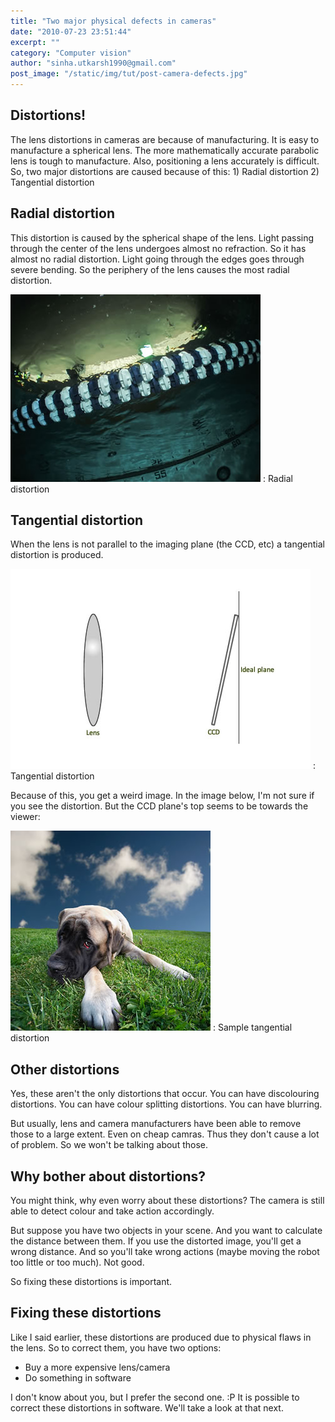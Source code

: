 ```yaml
---
title: "Two major physical defects in cameras"
date: "2010-07-23 23:51:44"
excerpt: ""
category: "Computer vision"
author: "sinha.utkarsh1990@gmail.com"
post_image: "/static/img/tut/post-camera-defects.jpg"
---
```



## Distortions!

The lens distortions in cameras are because of manufacturing. It is easy to manufacture a spherical lens. The more mathematically accurate parabolic lens is tough to manufacture. Also, positioning a lens accurately is difficult. So, two major distortions are caused because of this: 1) Radial distortion 2) Tangential distortion 

## Radial distortion

This distortion is caused by the spherical shape of the lens. Light passing through the center of the lens undergoes almost no refraction. So it has almost no radial distortion. Light going through the edges goes through severe bending. So the periphery of the lens causes the most radial distortion.

![Radial distorion or fish eye distortion](/static/img/tut/lens-radial-distortion-example.jpg)
: Radial distortion

## Tangential distortion

When the lens is not parallel to the imaging plane (the CCD, etc) a tangential distortion is produced.

![Tangential distortion in a camera](/static/img/tut/lens-tangential-distortion.jpg)
: Tangential distortion

Because of this, you get a weird image. In the image below, I'm not sure if you see the distortion. But the CCD plane's top seems to be towards the viewer:

![An example of tangential distortion](/static/img/tut/lens-tangential-distortion-example.jpg)
: Sample tangential distortion

## Other distortions

Yes, these aren't the only distortions that occur. You can have discolouring distortions. You can have colour splitting distortions. You can have blurring.

But usually, lens and camera manufacturers have been able to remove those to a large extent. Even on cheap camras. Thus they don't cause a lot of problem. So we won't be talking about those.

## Why bother about distortions?

You might think, why even worry about these distortions? The camera is still able to detect colour and take action accordingly.

But suppose you have two objects in your scene. And you want to calculate the distance between them. If you use the distorted image, you'll get a wrong distance. And so you'll take wrong actions (maybe moving the robot too little or too much). Not good.

So fixing these distortions is important. 

## Fixing these distortions

Like I said earlier, these distortions are produced due to physical flaws in the lens. So to correct them, you have two options: 

  * Buy a more expensive lens/camera
  * Do something in software

I don't know about you, but I prefer the second one. :P It is possible to correct these distortions in software. We'll take a look at that next.
